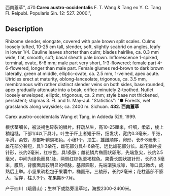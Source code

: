 西南薹草",
470.**Carex austro-occidentalis** F. T. Wang & Tang ex Y. C. Tang Fl. Reipubl. Popularis Sin. 12: 527. 2000.",

## Description
Rhizome slender, elongate, covered with pale brown split scales. Culms loosely tufted, 10-25 cm tall, slender, soft, slightly scabrid on angles, leafy in lower 1/4. Cauline leaves shorter than culm; blades hairlike, ca. 0.3 mm wide, flat, smooth, soft; basal sheath pale brown. Inflorescence 1-spiked, terminal, ovate, 6-8 mm; male part very short, 1-3-flowered; female part 4-6-flowered, longer than male part. Female glumes red-brown to dark brown laterally, green at middle, elliptic-ovate, ca. 2.5 mm, 1-veined, apex acute. Utricles erect at maturity, oblong-lanceolate, trigonous, ca. 3.5 mm, membranous with rather distinct slender veins on both sides, base rounded, apex gradually attenuate into a beak, orifice minutely 2-toothed. Nutlet loosely enveloped, elliptic, trigonous, ca. 2 mm; style base not thickened, persistent; stigmas 3. Fl. and fr. May-Jul.
  "Statistics": "● Forests, wet grasslands along waysides; ca. 2400 m. Sichuan.
**432. 西南薹草**

Carex austro-occidentalis Wang et Tang, in Addeda 529, 1999.

根状茎细长，被淡褐色碎裂的鳞片。秆疏丛生，高10-25厘米，纤细，柔软，棱上稍粗糙，下部1/4以下具叶。叶生于秆上者短于秆，细发状，宽约0.3毫米，平张，平滑，柔软，基部叶鞘淡褐色。小穗1个，顶生，雄雌顺序，卵形，长6-8毫米；雄花部分甚短，具1-3朵花，雌花部分具4-6朵花，远比雄花部分长。雄花鳞片披针形，长约2毫米，红棕色，具1条脉；雌花鳞片椭圆状卵形，先端急尖，长约2.5毫米，中间为绿色而具1脉，两侧红棕色至褐棕色。果囊长圆状披针形，长约3.5毫米，膜质，背腹面具较明显的细脉，基部圆形，先端渐狭成喙，喙口具2微齿，成熟后上举。小坚果疏松包于果囊中，椭圆形，三棱形，长约2毫米；花柱基部不膨大，宿存，柱头3个。花果期5-7月。

产于四川（峨眉山）；生林下或路旁湿草地，海拔2300-2400米。
